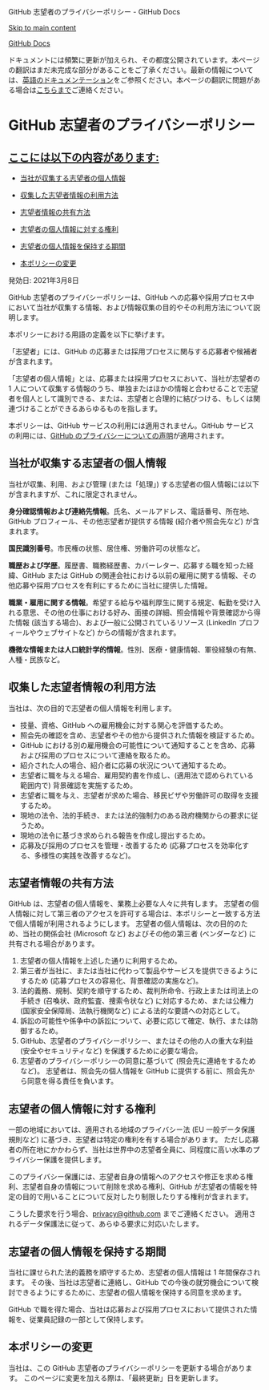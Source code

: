 GitHub 志望者のプライバシーポリシー - GitHub Docs

[Skip to main content](#main-content)

[](/ja)[GitHub Docs](/ja)

ドキュメントには頻繁に更新が加えられ、その都度公開されています。本ページの翻訳はまだ未完成な部分があることをご了承ください。最新の情報については、[英語のドキュメンテーション](/en)をご参照ください。本ページの翻訳に問題がある場合は[こちらまで](https://github.com/contact?form[subject]=translation%20issue%20on%20docs.github.com&form[comments]=)ご連絡ください。

GitHub 志望者のプライバシーポリシー
==========

[ここには以下の内容があります:](/site-policy/privacy-policies/github-candidate-privacy-policy#in-this-article)
----------

* [当社が収集する志望者の個人情報](#what-candidate-personal-information-do-we-collect)

* [収集した志望者情報の利用方法](#how-do-we-use-the-candidate-personal-information-we-collect)

* [志望者情報の共有方法](#how-do-we-share-your-candidate-personal-information)

* [志望者の個人情報に対する権利](#your-rights-to-your-candidate-personal-information)

* [志望者の個人情報を保持する期間](#how-long-do-we-retain-your-candidate-personal-information)

* [本ポリシーの変更](#changes-to-this-policy)

発効日: 2021年3月8日

GitHub 志望者のプライバシーポリシーは、GitHub への応募や採用プロセス中において当社が収集する情報、および情報収集の目的やその利用方法について説明します。

本ポリシーにおける用語の定義を以下に挙げます。

「志望者」には、GitHub の応募または採用プロセスに関与する応募者や候補者が含まれます。

「志望者の個人情報」とは、応募または採用プロセスにおいて、当社が志望者の 1 人について収集する情報のうち、単独またはほかの情報と合わせることで志望者を個人として識別できる、または、志望者と合理的に結びつける、もしくは関連づけることができるあらゆるものを指します。

本ポリシーは、GitHub サービスの利用には適用されません。GitHub サービスの利用には、[GitHub のプライバシーについての声明](/ja/github/site-policy/github-privacy-statement)が適用されます。

[](#what-candidate-personal-information-do-we-collect)当社が収集する志望者の個人情報
----------

当社が収集、利用、および管理 (または「処理」) する志望者の個人情報には以下が含まれますが、これに限定されません。

**身分確認情報および連絡先情報**。氏名、メールアドレス、電話番号、所在地、GitHub プロフィール、その他志望者が提供する情報 (紹介者や照会先など) が含まれます。

**国民識別番号**。市民権の状態、居住権、労働許可の状態など。

**職歴および学歴**。履歴書、職務経歴書、カバーレター、応募する職を知った経緯、GitHub または GitHub の関連会社における以前の雇用に関する情報、その他応募や採用プロセスを有利にするために当社に提供した情報。

**職業・雇用に関する情報**。希望する給与や福利厚生に関する規定、転勤を受け入れる意思、その他の仕事における好み、面接の詳細、照会情報や背景確認から得た情報 (該当する場合)、および一般に公開されているリソース (LinkedIn プロフィールやウェブサイトなど) からの情報が含まれます。

**機微な情報または人口統計学的情報**。性別、医療・健康情報、軍役経験の有無、人種・民族など。

[](#how-do-we-use-the-candidate-personal-information-we-collect)収集した志望者情報の利用方法
----------

当社は、次の目的で志望者の個人情報を利用します。

* 技量、資格、GitHub への雇用機会に対する関心を評価するため。
* 照会先の確認を含め、志望者やその他から提供された情報を検証するため。
* GitHub における別の雇用機会の可能性について通知することを含め、応募および採用のプロセスについて連絡を取るため。
* 紹介された人の場合、紹介者に応募の状況について通知するため。
* 志望者に職を与える場合、雇用契約書を作成し、(適用法で認められている範囲内で) 背景確認を実施するため。
* 志望者に職を与え、志望者が求めた場合、移民ビザや労働許可の取得を支援するため。
* 現地の法令、法的手続き、または法的強制力のある政府機関からの要求に従うため。
* 現地の法令に基づき求められる報告を作成し提出するため。
* 応募及び採用のプロセスを管理・改善するため (応募プロセスを効率化する、多様性の実践を改善するなど)。

[](#how-do-we-share-your-candidate-personal-information)志望者情報の共有方法
----------

GitHub は、志望者の個人情報を、業務上必要な人々に共有します。 志望者の個人情報に対して第三者のアクセスを許可する場合は、本ポリシーと一致する方法で個人情報が利用されるようにします。 志望者の個人情報は、次の目的のため、当社の関係会社 (Microsoft など) およびその他の第三者 (ベンダーなど) に共有される場合があります。

1. 志望者の個人情報を上述した通りに利用するため。
2. 第三者が当社に、または当社に代わって製品やサービスを提供できるようにするため (応募プロセスの容易化、背景確認の実施など)。
3. 法的義務、規制、契約を順守するため、裁判所命令、行政上または司法上の手続き (召喚状、政府監査、捜索令状など) に対応するため、または公権力 (国家安全保障局、法執行機関など) による法的な要請への対応として。
4. 訴訟の可能性や係争中の訴訟について、必要に応じて確定、執行、または防御するため。
5. GitHub、志望者のプライバシーポリシー、またはその他の人の重大な利益 (安全やセキュリティなど) を保護するために必要な場合。
6. 志望者のプライバシーポリシーの同意に基づいて (照会先に連絡をするためなど)。 志望者は、照会先の個人情報を GitHub に提供する前に、照会先から同意を得る責任を負います。

[](#your-rights-to-your-candidate-personal-information)志望者の個人情報に対する権利
----------

一部の地域においては、適用される地域のプライバシー法 (EU 一般データ保護規則など) に基づき、志望者は特定の権利を有する場合があります。 ただし応募者の所在地にかかわらず、当社は世界中の志望者全員に、同程度に高い水準のプライバシー保護を提供します。

このプライバシー保護には、志望者自身の情報へのアクセスや修正を求める権利、志望者自身の情報について削除を求める権利、GitHub が志望者の情報を特定の目的で用いることについて反対したり制限したりする権利が含まれます。

こうした要求を行う場合、[privacy@github.com](mailto:privacy@github.com) までご連絡ください。 適用されるデータ保護法に従って、あらゆる要求に対応いたします。

[](#how-long-do-we-retain-your-candidate-personal-information)志望者の個人情報を保持する期間
----------

当社に課せられた法的義務を順守するため、志望者の個人情報は 1 年間保存されます。 その後、当社は志望者に連絡し、GitHub での今後の就労機会について検討できるようにするために、志望者の個人情報を保持する同意を求めます。

GitHub で職を得た場合、当社は応募および採用プロセスにおいて提供された情報を、従業員記録の一部として保持します。

[](#changes-to-this-policy)本ポリシーの変更
----------

当社は、この GitHub 志望者のプライバシーポリシーを更新する場合があります。 このページに変更を加える際は、「最終更新」日を更新します。
